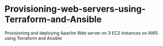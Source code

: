 # Provisioning-web-servers-using-Terraform-and-Ansible
Provisioning and deploying Apache Web server on 3 EC2 instances on AWS using Terraform and Ansible
